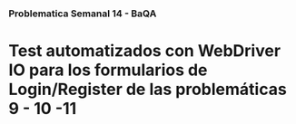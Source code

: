 ### Problematica Semanal 14 - BaQA

# Test automatizados con WebDriver IO para los formularios de Login/Register de las problemáticas 9 - 10 -11